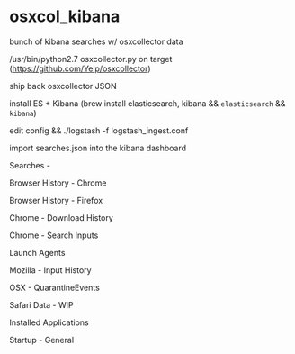 # osxcol_kibana
bunch of kibana searches w/ osxcollector data

/usr/bin/python2.7 osxcollector.py on target (https://github.com/Yelp/osxcollector)

ship back osxcollector JSON

install ES + Kibana (brew install elasticsearch, kibana && `elasticsearch` && `kibana`)

edit config && ./logstash -f logstash_ingest.conf

import searches.json into the kibana dashboard

Searches -

Browser History - Chrome

Browser History - Firefox

Chrome - Download History

Chrome - Search Inputs

Launch Agents 

Mozilla - Input History

OSX - QuarantineEvents

Safari Data - WIP

Installed Applications

Startup - General
